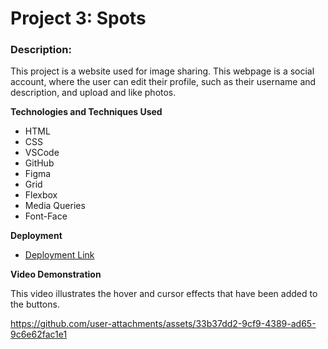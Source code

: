# Project 3: Spots

### Description:

This project is a website used for image sharing. This webpage is a social account, where the user can edit their profile, such as their username and description, and upload and like photos.

**Technologies and Techniques Used**

- HTML
- CSS
- VSCode
- GitHub
- Figma
- Grid
- Flexbox
- Media Queries
- Font-Face

**Deployment**

 - [Deployment Link](https://paige-catellier.github.io/se_project_spots/)

**Video Demonstration**

This video illustrates the hover and cursor effects that have been added to the buttons.

https://github.com/user-attachments/assets/33b37dd2-9cf9-4389-ad65-9c6e62fac1e1
